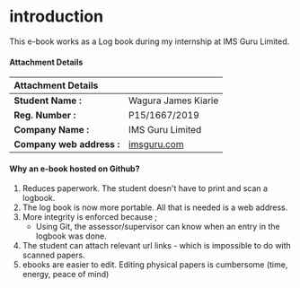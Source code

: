 # introduction


This e-book works as a Log book during my internship at IMS Guru Limited.

#### Attachment Details
| Attachment Details       |          |
| :------------- | :------------- |
| **Student Name :**      | Wagura James Kiarie      |
| **Reg. Number :**     | P15/1667/2019       |
| **Company Name :**     | IMS Guru Limited      |
| **Company web address :**     | [imsguru.com](http://www.imsguru.com/)     |


#### Why an e-book hosted on Github?
1. Reduces paperwork. The student doesn't have to print and scan a logbook.
2. The log book is now more portable. All that is needed is a web address.
3. More integrity is enforced because ;
    -  Using Git, the assessor/supervisor can know when an entry in the logbook was done.
4. The student can attach relevant url links - which is impossible to do with scanned papers.
5. ebooks are easier to edit. Editing physical papers is cumbersome (time, energy, peace of mind)
